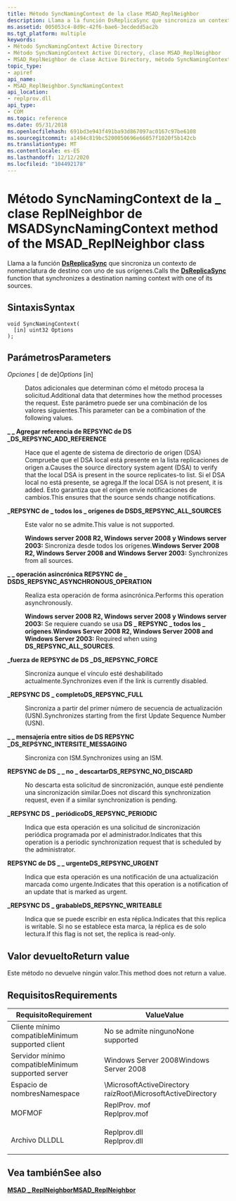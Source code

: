 ```yaml
---
title: Método SyncNamingContext de la clase MSAD_ReplNeighbor
description: Llama a la función DsReplicaSync que sincroniza un contexto de nomenclatura de destino con uno de sus orígenes.
ms.assetid: 005053c4-8d9c-42f6-bae6-3ecdedd5ac2b
ms.tgt_platform: multiple
keywords:
- Método SyncNamingContext Active Directory
- Método SyncNamingContext Active Directory, clase MSAD_ReplNeighbor
- MSAD_ReplNeighbor de clase Active Directory, método SyncNamingContext
topic_type:
- apiref
api_name:
- MSAD_ReplNeighbor.SyncNamingContext
api_location:
- replprov.dll
api_type:
- COM
ms.topic: reference
ms.date: 05/31/2018
ms.openlocfilehash: 691bd3e943f491ba93d867097ac0167c97be6108
ms.sourcegitcommit: a1494c819bc5200050696e66057f1020f5b142cb
ms.translationtype: MT
ms.contentlocale: es-ES
ms.lasthandoff: 12/12/2020
ms.locfileid: "104492178"
---
```

# <a name="syncnamingcontext-method-of-the-msad_replneighbor-class"></a><span data-ttu-id="329d0-106">Método SyncNamingContext de la \_ clase ReplNeighbor de MSAD</span><span class="sxs-lookup"><span data-stu-id="329d0-106">SyncNamingContext method of the MSAD\_ReplNeighbor class</span></span>

<span data-ttu-id="329d0-107">Llama a la función [**DsReplicaSync**](/windows/desktop/api/Ntdsapi/nf-ntdsapi-dsreplicasynca) que sincroniza un contexto de nomenclatura de destino con uno de sus orígenes.</span><span class="sxs-lookup"><span data-stu-id="329d0-107">Calls the [**DsReplicaSync**](/windows/desktop/api/Ntdsapi/nf-ntdsapi-dsreplicasynca) function that synchronizes a destination naming context with one of its sources.</span></span>

## <a name="syntax"></a><span data-ttu-id="329d0-108">Sintaxis</span><span class="sxs-lookup"><span data-stu-id="329d0-108">Syntax</span></span>


```mof
void SyncNamingContext(
  [in] uint32 Options
);
```



## <a name="parameters"></a><span data-ttu-id="329d0-109">Parámetros</span><span class="sxs-lookup"><span data-stu-id="329d0-109">Parameters</span></span>

<dl> <dt>

<span data-ttu-id="329d0-110">*Opciones* \[ de de\]</span><span class="sxs-lookup"><span data-stu-id="329d0-110">*Options* \[in\]</span></span>
</dt> <dd>

<span data-ttu-id="329d0-111">Datos adicionales que determinan cómo el método procesa la solicitud.</span><span class="sxs-lookup"><span data-stu-id="329d0-111">Additional data that determines how the method processes the request.</span></span> <span data-ttu-id="329d0-112">Este parámetro puede ser una combinación de los valores siguientes.</span><span class="sxs-lookup"><span data-stu-id="329d0-112">This parameter can be a combination of the following values.</span></span>

<dt>

<span id="DS_REPSYNC_ADD_REFERENCE"></span><span id="ds_repsync_add_reference"></span>

<span data-ttu-id="329d0-113"><span id="DS_REPSYNC_ADD_REFERENCE"></span><span id="ds_repsync_add_reference"></span>**\_ \_ Agregar referencia de REPSYNC de DS \_**</span><span class="sxs-lookup"><span data-stu-id="329d0-113"><span id="DS_REPSYNC_ADD_REFERENCE"></span><span id="ds_repsync_add_reference"></span>**DS\_REPSYNC\_ADD\_REFERENCE**</span></span>


</dt> <dd>

<span data-ttu-id="329d0-114">Hace que el agente de sistema de directorio de origen (DSA) Compruebe que el DSA local está presente en la lista replicaciones de origen a.</span><span class="sxs-lookup"><span data-stu-id="329d0-114">Causes the source directory system agent (DSA) to verify that the local DSA is present in the source replicates-to list.</span></span> <span data-ttu-id="329d0-115">Si el DSA local no está presente, se agrega.</span><span class="sxs-lookup"><span data-stu-id="329d0-115">If the local DSA is not present, it is added.</span></span> <span data-ttu-id="329d0-116">Esto garantiza que el origen envíe notificaciones de cambios.</span><span class="sxs-lookup"><span data-stu-id="329d0-116">This ensures that the source sends change notifications.</span></span>

</dd> <dt>

<span id="DS_REPSYNC_ALL_SOURCES"></span><span id="ds_repsync_all_sources"></span>

<span data-ttu-id="329d0-117"><span id="DS_REPSYNC_ALL_SOURCES"></span><span id="ds_repsync_all_sources"></span>**\_REPSYNC de \_ todos los \_ orígenes de DS**</span><span class="sxs-lookup"><span data-stu-id="329d0-117"><span id="DS_REPSYNC_ALL_SOURCES"></span><span id="ds_repsync_all_sources"></span>**DS\_REPSYNC\_ALL\_SOURCES**</span></span>


</dt> <dd>

<span data-ttu-id="329d0-118">Este valor no se admite.</span><span class="sxs-lookup"><span data-stu-id="329d0-118">This value is not supported.</span></span>

<span data-ttu-id="329d0-119">**Windows server 2008 R2, Windows server 2008 y Windows server 2003:** Sincroniza desde todos los orígenes.</span><span class="sxs-lookup"><span data-stu-id="329d0-119">**Windows Server 2008 R2, Windows Server 2008 and Windows Server 2003:** Synchronizes from all sources.</span></span>

</dd> <dt>

<span id="DS_REPSYNC_ASYNCHRONOUS_OPERATION"></span><span id="ds_repsync_asynchronous_operation"></span>

<span data-ttu-id="329d0-120"><span id="DS_REPSYNC_ASYNCHRONOUS_OPERATION"></span><span id="ds_repsync_asynchronous_operation"></span>**\_ \_ operación asincrónica REPSYNC de \_ DS**</span><span class="sxs-lookup"><span data-stu-id="329d0-120"><span id="DS_REPSYNC_ASYNCHRONOUS_OPERATION"></span><span id="ds_repsync_asynchronous_operation"></span>**DS\_REPSYNC\_ASYNCHRONOUS\_OPERATION**</span></span>


</dt> <dd>

<span data-ttu-id="329d0-121">Realiza esta operación de forma asincrónica.</span><span class="sxs-lookup"><span data-stu-id="329d0-121">Performs this operation asynchronously.</span></span>

<span data-ttu-id="329d0-122">**Windows server 2008 R2, Windows server 2008 y Windows server 2003:** Se requiere cuando se usa **DS \_ REPSYNC \_ todos los \_ orígenes**.</span><span class="sxs-lookup"><span data-stu-id="329d0-122">**Windows Server 2008 R2, Windows Server 2008 and Windows Server 2003:** Required when using **DS\_REPSYNC\_ALL\_SOURCES**.</span></span>

</dd> <dt>

<span id="DS_REPSYNC_FORCE"></span><span id="ds_repsync_force"></span>

<span data-ttu-id="329d0-123"><span id="DS_REPSYNC_FORCE"></span><span id="ds_repsync_force"></span>**\_fuerza de REPSYNC de DS \_**</span><span class="sxs-lookup"><span data-stu-id="329d0-123"><span id="DS_REPSYNC_FORCE"></span><span id="ds_repsync_force"></span>**DS\_REPSYNC\_FORCE**</span></span>


</dt> <dd>

<span data-ttu-id="329d0-124">Sincroniza aunque el vínculo esté deshabilitado actualmente.</span><span class="sxs-lookup"><span data-stu-id="329d0-124">Synchronizes even if the link is currently disabled.</span></span>

</dd> <dt>

<span id="DS_REPSYNC_FULL"></span><span id="ds_repsync_full"></span>

<span data-ttu-id="329d0-125"><span id="DS_REPSYNC_FULL"></span><span id="ds_repsync_full"></span>**\_REPSYNC DS \_ completo**</span><span class="sxs-lookup"><span data-stu-id="329d0-125"><span id="DS_REPSYNC_FULL"></span><span id="ds_repsync_full"></span>**DS\_REPSYNC\_FULL**</span></span>


</dt> <dd>

<span data-ttu-id="329d0-126">Sincroniza a partir del primer número de secuencia de actualización (USN).</span><span class="sxs-lookup"><span data-stu-id="329d0-126">Synchronizes starting from the first Update Sequence Number (USN).</span></span>

</dd> <dt>

<span id="DS_REPSYNC_INTERSITE_MESSAGING"></span><span id="ds_repsync_intersite_messaging"></span>

<span data-ttu-id="329d0-127"><span id="DS_REPSYNC_INTERSITE_MESSAGING"></span><span id="ds_repsync_intersite_messaging"></span>**\_ \_ mensajería entre sitios de DS REPSYNC \_**</span><span class="sxs-lookup"><span data-stu-id="329d0-127"><span id="DS_REPSYNC_INTERSITE_MESSAGING"></span><span id="ds_repsync_intersite_messaging"></span>**DS\_REPSYNC\_INTERSITE\_MESSAGING**</span></span>


</dt> <dd>

<span data-ttu-id="329d0-128">Sincroniza con ISM.</span><span class="sxs-lookup"><span data-stu-id="329d0-128">Synchronizes using an ISM.</span></span>

</dd> <dt>

<span id="DS_REPSYNC_NO_DISCARD"></span><span id="ds_repsync_no_discard"></span>

<span data-ttu-id="329d0-129"><span id="DS_REPSYNC_NO_DISCARD"></span><span id="ds_repsync_no_discard"></span>**REPSYNC de DS \_ \_ no \_ descartar**</span><span class="sxs-lookup"><span data-stu-id="329d0-129"><span id="DS_REPSYNC_NO_DISCARD"></span><span id="ds_repsync_no_discard"></span>**DS\_REPSYNC\_NO\_DISCARD**</span></span>


</dt> <dd>

<span data-ttu-id="329d0-130">No descarta esta solicitud de sincronización, aunque esté pendiente una sincronización similar.</span><span class="sxs-lookup"><span data-stu-id="329d0-130">Does not discard this synchronization request, even if a similar synchronization is pending.</span></span>

</dd> <dt>

<span id="DS_REPSYNC_PERIODIC"></span><span id="ds_repsync_periodic"></span>

<span data-ttu-id="329d0-131"><span id="DS_REPSYNC_PERIODIC"></span><span id="ds_repsync_periodic"></span>**\_REPSYNC DS \_ periódico**</span><span class="sxs-lookup"><span data-stu-id="329d0-131"><span id="DS_REPSYNC_PERIODIC"></span><span id="ds_repsync_periodic"></span>**DS\_REPSYNC\_PERIODIC**</span></span>


</dt> <dd>

<span data-ttu-id="329d0-132">Indica que esta operación es una solicitud de sincronización periódica programada por el administrador.</span><span class="sxs-lookup"><span data-stu-id="329d0-132">Indicates that this operation is a periodic synchronization request that is scheduled by the administrator.</span></span>

</dd> <dt>

<span id="DS_REPSYNC_URGENT"></span><span id="ds_repsync_urgent"></span>

<span data-ttu-id="329d0-133"><span id="DS_REPSYNC_URGENT"></span><span id="ds_repsync_urgent"></span>**REPSYNC de DS \_ \_ urgente**</span><span class="sxs-lookup"><span data-stu-id="329d0-133"><span id="DS_REPSYNC_URGENT"></span><span id="ds_repsync_urgent"></span>**DS\_REPSYNC\_URGENT**</span></span>


</dt> <dd>

<span data-ttu-id="329d0-134">Indica que esta operación es una notificación de una actualización marcada como urgente.</span><span class="sxs-lookup"><span data-stu-id="329d0-134">Indicates that this operation is a notification of an update that is marked as urgent.</span></span>

</dd> <dt>

<span id="DS_REPSYNC_WRITEABLE"></span><span id="ds_repsync_writeable"></span>

<span data-ttu-id="329d0-135"><span id="DS_REPSYNC_WRITEABLE"></span><span id="ds_repsync_writeable"></span>**\_REPSYNC DS \_ grabable**</span><span class="sxs-lookup"><span data-stu-id="329d0-135"><span id="DS_REPSYNC_WRITEABLE"></span><span id="ds_repsync_writeable"></span>**DS\_REPSYNC\_WRITEABLE**</span></span>


</dt> <dd>

<span data-ttu-id="329d0-136">Indica que se puede escribir en esta réplica.</span><span class="sxs-lookup"><span data-stu-id="329d0-136">Indicates that this replica is writable.</span></span> <span data-ttu-id="329d0-137">Si no se establece esta marca, la réplica es de solo lectura.</span><span class="sxs-lookup"><span data-stu-id="329d0-137">If this flag is not set, the replica is read-only.</span></span>

</dd> </dl> </dd> </dl>

## <a name="return-value"></a><span data-ttu-id="329d0-138">Valor devuelto</span><span class="sxs-lookup"><span data-stu-id="329d0-138">Return value</span></span>

<span data-ttu-id="329d0-139">Este método no devuelve ningún valor.</span><span class="sxs-lookup"><span data-stu-id="329d0-139">This method does not return a value.</span></span>

## <a name="requirements"></a><span data-ttu-id="329d0-140">Requisitos</span><span class="sxs-lookup"><span data-stu-id="329d0-140">Requirements</span></span>



| <span data-ttu-id="329d0-141">Requisito</span><span class="sxs-lookup"><span data-stu-id="329d0-141">Requirement</span></span> | <span data-ttu-id="329d0-142">Value</span><span class="sxs-lookup"><span data-stu-id="329d0-142">Value</span></span> |
|-------------------------------------|-----------------------------------------------------------------------------------------|
| <span data-ttu-id="329d0-143">Cliente mínimo compatible</span><span class="sxs-lookup"><span data-stu-id="329d0-143">Minimum supported client</span></span><br/> | <span data-ttu-id="329d0-144">No se admite ninguno</span><span class="sxs-lookup"><span data-stu-id="329d0-144">None supported</span></span><br/>                                                               |
| <span data-ttu-id="329d0-145">Servidor mínimo compatible</span><span class="sxs-lookup"><span data-stu-id="329d0-145">Minimum supported server</span></span><br/> | <span data-ttu-id="329d0-146">Windows Server 2008</span><span class="sxs-lookup"><span data-stu-id="329d0-146">Windows Server 2008</span></span><br/>                                                          |
| <span data-ttu-id="329d0-147">Espacio de nombres</span><span class="sxs-lookup"><span data-stu-id="329d0-147">Namespace</span></span><br/>                | <span data-ttu-id="329d0-148">\\MicrosoftActiveDirectory raíz</span><span class="sxs-lookup"><span data-stu-id="329d0-148">Root\\MicrosoftActiveDirectory</span></span><br/>                                               |
| <span data-ttu-id="329d0-149">MOF</span><span class="sxs-lookup"><span data-stu-id="329d0-149">MOF</span></span><br/>                      | <dl> <span data-ttu-id="329d0-150"><dt>ReplProv. mof</dt></span><span class="sxs-lookup"><span data-stu-id="329d0-150"><dt>Replprov.mof</dt></span></span> </dl> |
| <span data-ttu-id="329d0-151">Archivo DLL</span><span class="sxs-lookup"><span data-stu-id="329d0-151">DLL</span></span><br/>                      | <dl> <span data-ttu-id="329d0-152"><dt>Replprov.dll</dt></span><span class="sxs-lookup"><span data-stu-id="329d0-152"><dt>Replprov.dll</dt></span></span> </dl> |



## <a name="see-also"></a><span data-ttu-id="329d0-153">Vea también</span><span class="sxs-lookup"><span data-stu-id="329d0-153">See also</span></span>

<dl> <dt>

[<span data-ttu-id="329d0-154">**MSAD \_ ReplNeighbor**</span><span class="sxs-lookup"><span data-stu-id="329d0-154">**MSAD\_ReplNeighbor**</span></span>](msad-replneighbor.md)
</dt> </dl>

 

 





